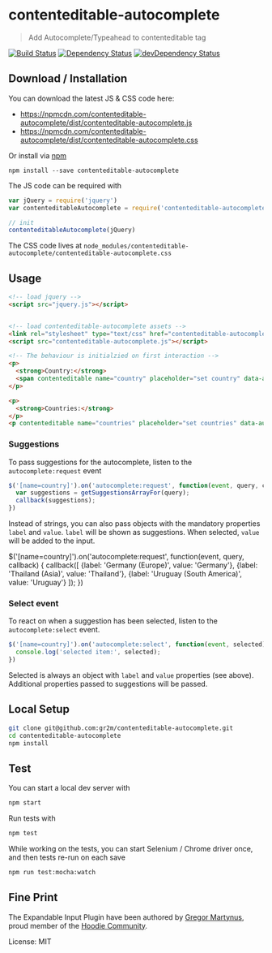 # contenteditable-autocomplete

> Add Autocomplete/Typeahead to contenteditable tag

[![Build Status](https://travis-ci.org/gr2m/contenteditable-autocomplete.svg)](https://travis-ci.org/gr2m/contenteditable-autocomplete)
[![Dependency Status](https://david-dm.org/gr2m/contenteditable-autocomplete.svg)](https://david-dm.org/gr2m/contenteditable-autocomplete)
[![devDependency Status](https://david-dm.org/gr2m/contenteditable-autocomplete/dev-status.svg)](https://david-dm.org/gr2m/contenteditable-autocomplete#info=devDependencies)

## Download / Installation

You can download the latest JS & CSS code here:

- https://npmcdn.com/contenteditable-autocomplete/dist/contenteditable-autocomplete.js
- https://npmcdn.com/contenteditable-autocomplete/dist/contenteditable-autocomplete.css

Or install via [npm](https://www.npmjs.com/)

```
npm install --save contenteditable-autocomplete
```

The JS code can be required with

```js
var jQuery = require('jquery')
var contenteditableAutocomplete = require('contenteditable-autocomplete')

// init
contenteditableAutocomplete(jQuery)
```

The CSS code lives at `node_modules/contenteditable-autocomplete/contenteditable-autocomplete.css`

## Usage

```html
<!-- load jquery -->
<script src="jquery.js"></script>


<!-- load contenteditable-autocomplete assets -->
<link rel="stylesheet" type="text/css" href="contenteditable-autocomplete.css">
<script src="contenteditable-autocomplete.js"></script>

<!-- The behaviour is initialzied on first interaction -->
<p>
  <strong>Country:</strong>
  <span contenteditable name="country" placeholder="set country" data-autocomplete-spy></span> |
</p>

<p>
  <strong>Countries:</strong>
</p>
<p contenteditable name="countries" placeholder="set countries" data-autocomplete-spy data-autocomplete-multiple></p>
```

### Suggestions

To pass suggestions for the autocomplete, listen to the `autocomplete:request` event

```js
$('[name=country]').on('autocomplete:request', function(event, query, callback) {
  var suggestions = getSuggestionsArrayFor(query);
  callback(suggestions);
})
```

Instead of strings, you can also pass objects with the mandatory properties `label` and `value`.
`label` will be shown as suggestions. When selected, `value` will be added to the input.

$('[name=country]').on('autocomplete:request', function(event, query, callback) {
  callback([
    {label: 'Germany (Europe)', value: 'Germany'},
    {label: 'Thailand (Asia)', value: 'Thailand'},
    {label: 'Uruguay (South America)', value: 'Uruguay'}
  ]);
})


### Select event

To react on when a suggestion has been selected, listen to the `autocomplete:select` event.

```js
$('[name=country]').on('autocomplete:select', function(event, selected) {
  console.log('selected item:', selected);
})
```

Selected is always an object with `label` and `value` properties (see above). Additional
properties passed to suggestions will be passed.


## Local Setup

```bash
git clone git@github.com:gr2m/contenteditable-autocomplete.git
cd contenteditable-autocomplete
npm install
```

## Test

You can start a local dev server with

```bash
npm start
```

Run tests with

```bash
npm test
```

While working on the tests, you can start Selenium / Chrome driver
once, and then tests re-run on each save

```bash
npm run test:mocha:watch
```

## Fine Print

The Expandable Input Plugin have been authored by [Gregor Martynus](https://github.com/gr2m),
proud member of the [Hoodie Community](http://hood.ie/).

License: MIT
